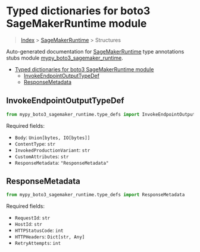 # Typed dictionaries for boto3 SageMakerRuntime module

> [Index](../README.md) > [SageMakerRuntime](./README.md) > Structures

Auto-generated documentation for [SageMakerRuntime](https://boto3.amazonaws.com/v1/documentation/api/latest/reference/services/sagemaker-runtime.html#SageMakerRuntime)
type annotations stubs module [mypy_boto3_sagemaker_runtime](https://pypi.org/project/mypy-boto3-sagemaker-runtime/).

- [Typed dictionaries for boto3 SageMakerRuntime module](#typed-dictionaries-for-boto3-sagemakerruntime-module)
  - [InvokeEndpointOutputTypeDef](#invokeendpointoutputtypedef)
  - [ResponseMetadata](#responsemetadata)

## InvokeEndpointOutputTypeDef

```python
from mypy_boto3_sagemaker_runtime.type_defs import InvokeEndpointOutputTypeDef
```


Required fields:
- `Body`: `Union[bytes, IO[bytes]]`
- `ContentType`: `str`
- `InvokedProductionVariant`: `str`
- `CustomAttributes`: `str`
- `ResponseMetadata`: `"ResponseMetadata"`




## ResponseMetadata

```python
from mypy_boto3_sagemaker_runtime.type_defs import ResponseMetadata
```


Required fields:
- `RequestId`: `str`
- `HostId`: `str`
- `HTTPStatusCode`: `int`
- `HTTPHeaders`: `Dict[str, Any]`
- `RetryAttempts`: `int`



